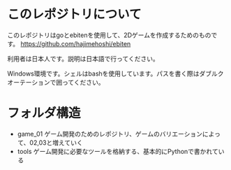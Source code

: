 # このレポジトリについて

このレポジトリはgoとebitenを使用して、2Dゲームを作成するためのものです。
https://github.com/hajimehoshi/ebiten

利用者は日本人です。説明は日本語で行ってください。

Windows環境です。シェルはbashを使用しています。パスを書く際はダブルクオーテーションで囲ってください。

# フォルダ構造
- game_01 ゲーム開発のためのレポジトリ、ゲームのバリエーションによって、02,03と増えていく
- tools ゲーム開発に必要なツールを格納する、基本的にPythonで書かれている

